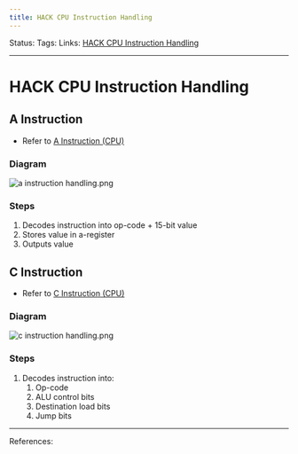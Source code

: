 ```yaml
---
title: HACK CPU Instruction Handling
---
```

Status:
Tags:
Links: [HACK CPU Instruction Handling](out/hack-cpu-instruction-handling.md)
___
# HACK CPU Instruction Handling
## A Instruction
- Refer to [A Instruction (CPU)](out/a-instruction-cpu.md)
### Diagram
![a instruction handling.png](None)
### Steps
1. Decodes instruction into op-code + 15-bit value
2. Stores value in a-register
3. Outputs value
## C Instruction
- Refer to [C Instruction (CPU)](out/c-instruction-cpu.md)
### Diagram
![c instruction handling.png](None)
### Steps
1. Decodes instruction into:
	1. Op-code
	2. ALU control bits
	3. Destination load bits
	4. Jump bits
___
References: